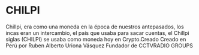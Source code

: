 # CHILPI
Chillpi, era como una moneda en la época de nuestros antepasados, los incas eran un intercambio, el país que usaba para sacar cuentas, el Chillpi siglas (CHILPI) se usaba como moneda hoy en Crypto.Creado
Creado en Perú por Ruben Alberto Uriona Vásquez Fundador de CCTVRADIO GROUPS
